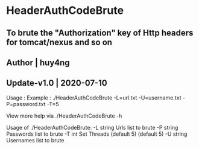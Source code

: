 # HeaderAuthCodeBrute
To brute the "Authorization" key of Http headers for tomcat/nexus and so on
------------------------------------
 Author      |       huy4ng
------------------------------------
 Update-v1.0 |      2020-07-10
-------------------------------------

Usage : 
	Example : ./HeaderAuthCodeBrute -L=url.txt -U=username.txt -P=password.txt -T=5

View more help via ./HeaderAuthCodeBrute -h

Usage of ./HeaderAuthCodeBrute:
  -L string
    	Urls list to brute
  -P string
    	Passwords list to brute
  -T int
    	Set Threads (default 5) (default 5)
  -U string
    	Usernames list to brute
